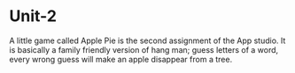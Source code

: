 # Unit-2

A little game called Apple Pie is the second assignment of the App studio.
It is basically a family friendly version of hang man; guess letters of a word, every wrong guess will make an apple disappear from a tree.
